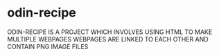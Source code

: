 # odin-recipe
ODIN-RECIPE IS A PROJECT WHICH INVOLVES USING HTML TO MAKE MULTIPLE WEBPAGES 
WEBPAGES ARE LINKED TO EACH OTHER AND CONTAIN PNG IMAGE FILES